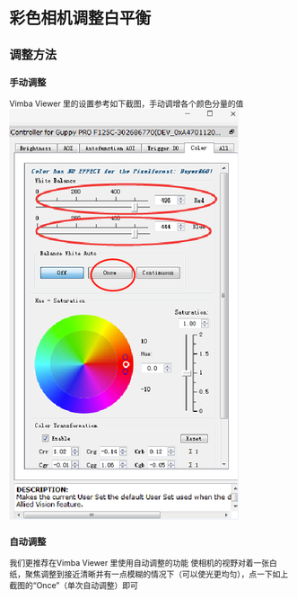 # 彩色相机调整白平衡

## 调整方法
  ### 手动调整
  Vimba Viewer 里的设置参考如下截图，手动调增各个颜色分量的值
  ![GitHub](White_Balance.png "GitHub,Social Coding")
  ### 自动调整
  我们更推荐在Vimba Viewer 里使用自动调整的功能
  使相机的视野对着一张白纸，聚焦调整到接近清晰并有一点模糊的情况下（可以使光更均匀），点一下如上截图的“Once”（单次自动调整）即可
